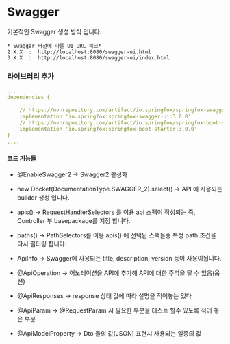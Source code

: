 # Swagger
기본적인 Swagger 생성 방식 입니다.
````
* Swagger 버전에 따른 UI URL 체크* 
2.X.X  :  http://localhost:8080/swagger-ui.html
3.X.X  :  http://localhost:8080/swagger-ui/index.html
````
### 라이브러리 추가
```` yml
....
dependencies {
    ....
    // https://mvnrepository.com/artifact/io.springfox/springfox-swagger-ui
    implementation 'io.springfox:springfox-swagger-ui:3.0.0'
    // https://mvnrepository.com/artifact/io.springfox/springfox-boot-starter
    implementation 'io.springfox:springfox-boot-starter:3.0.0'
}
....
````
#### 코드 기능들
- @EnableSwagger2 → Swagger2 활성화
- new Docket(DocumentationType.SWAGGER_2).select() → API 에 사용되는 builder 생성 입니다.
- apis() → RequestHandlerSelectors 를 이용 api 스펙이 작성되는 즉, Controller 부 basepackage를 지정 합니다.
- paths() → PathSelectors를 이용 apis() 에 선택된 스팩들중 특정 path 조건을 다시 필터링 합니다.
- ApiInfo → Swagger에 사용되는 title, description, version 등이 사용이됩니다.

- @ApiOperation → 어노테이션을 API에 추가해 API에 대한 주석을 달 수 있음(옵션)
- @ApiResponses → response 상태 값에 따라 설명을 적어놓는 있다
- @ApiParam → @RequestParam 시 필요한 부분을 테스트 할수 있도록 적어 놓은 부분
- @ApiModelProperty → Dto 들의 값(JSON) 표현시 사용되는 일종의 값
